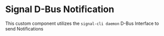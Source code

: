 # Signal D-Bus Notification

This custom component utilizes the `signal-cli daemon` D-Bus Interface to send Notifications
